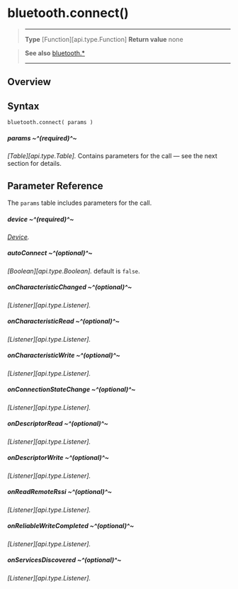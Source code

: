 # bluetooth.connect()

> --------------------- ------------------------------------------------------------------------------------------
> __Type__              [Function][api.type.Function]
> __Return value__      none


> __See also__          [bluetooth.*](/plugin/bluetooth.md)
> --------------------- ------------------------------------------------------------------------------------------

## Overview

## Syntax

	bluetooth.connect( params )

##### params ~^(required)^~
_[Table][api.type.Table]._ Contains parameters for the call &mdash; see the next section for details.


## Parameter Reference

The `params` table includes parameters for the call.

##### device ~^(required)^~
_[Device](/plugin/bluetooth/type/Device/index.md)._

##### autoConnect ~^(optional)^~
_[Boolean][api.type.Boolean]._ default is `false`.

##### onCharacteristicChanged ~^(optional)^~
_[Listener][api.type.Listener]._

##### onCharacteristicRead ~^(optional)^~
_[Listener][api.type.Listener]._

##### onCharacteristicWrite ~^(optional)^~
_[Listener][api.type.Listener]._

##### onConnectionStateChange ~^(optional)^~
_[Listener][api.type.Listener]._

##### onDescriptorRead ~^(optional)^~
_[Listener][api.type.Listener]._

##### onDescriptorWrite ~^(optional)^~
_[Listener][api.type.Listener]._

##### onReadRemoteRssi ~^(optional)^~
_[Listener][api.type.Listener]._

##### onReliableWriteCompleted ~^(optional)^~
_[Listener][api.type.Listener]._

##### onServicesDiscovered ~^(optional)^~
_[Listener][api.type.Listener]._